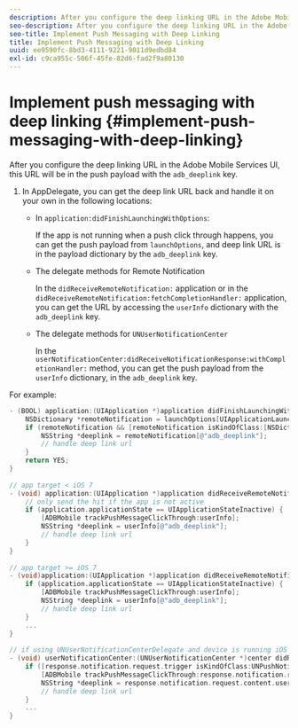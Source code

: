 ```yaml
---
description: After you configure the deep linking URL in the Adobe Mobile Services UI, this URL will be in the push payload with the adb_deeplink key.
seo-description: After you configure the deep linking URL in the Adobe Mobile Services UI, this URL will be in the push payload with the adb_deeplink key.
seo-title: Implement Push Messaging with Deep Linking
title: Implement Push Messaging with Deep Linking
uuid: ee9590fc-8bd3-4111-9221-9011d9edbd84
exl-id: c9ca955c-506f-45fe-82d6-fad2f9a80130
---
```

# Implement push messaging with deep linking {#implement-push-messaging-with-deep-linking}

After you configure the deep linking URL in the Adobe Mobile Services UI, this URL will be in the push payload with the `adb_deeplink` key.

1. In AppDelegate, you can get the deep link URL back and handle it on your own in the following locations:

    * In `application:didFinishLaunchingWithOptions`:

      If the app is not running when a push click through happens, you can get the push payload from `launchOptions`, and deep link URL is in the payload dictionary by the `adb_deeplink` key. 

    * The delegate methods for Remote Notification

      In the `didReceiveRemoteNotification:` application or in the `didReceiveRemoteNotification:fetchCompletionHandler:` application, you can get the URL by accessing the `userInfo` dictionary with the `adb_deeplink` key. 
 
    * The delegate methods for `UNUserNotificationCenter`

      In the `userNotificationCenter:didReceiveNotificationResponse:withCompletionHandler:` method, you can get the push payload from the `userInfo` dictionary, in the `adb_deeplink` key.

For example: 

```objective-c
- (BOOL) application:(UIApplication *)application didFinishLaunchingWithOptions:(NSDictionary *)launchOptions {
    NSDictionary *remoteNotification = launchOptions[UIApplicationLaunchOptionsRemoteNotificationKey]; 
    if (remoteNotification && [remoteNotification isKindOfClass:[NSDictionary class]]) { 
        NSString *deeplink = remoteNotification[@"adb_deeplink"]; 
        // handle deep link url 
    }
    return YES; 
} 
  
// app target < iOS 7 
- (void) application:(UIApplication *)application didReceiveRemoteNotification:(NSDictionary *)userInfo { 
    // only send the hit if the app is not active 
    if (application.applicationState == UIApplicationStateInactive) { 
        [ADBMobile trackPushMessageClickThrough:userInfo]; 
        NSString *deeplink = userInfo[@"adb_deeplink"]; 
        // handle deep link url 
    } 
} 
  
// app target >= iOS 7 
- (void)application:(UIApplication *)application didReceiveRemoteNotification:(NSDictionary *)userInfo fetchCompletionHandler:(void (^)(UIBackgroundFetchResult))completionHandler { 
    if (application.applicationState == UIApplicationStateInactive) { 
        [ADBMobile trackPushMessageClickThrough:userInfo]; 
        NSString *deeplink = userInfo[@"adb_deeplink"]; 
        // handle deep link url 
    } 
    ... 
} 
 
// if using UNUserNotificationCenterDelegate and device is running iOS 10 or newer 
- (void) userNotificationCenter:(UNUserNotificationCenter *)center didReceiveNotificationResponse:(UNNotificationResponse *)response withCompletionHandler:(void (^)(void))completionHandler { 
    if ([response.notification.request.trigger isKindOfClass:UNPushNotificationTrigger.class]) { 
        [ADBMobile trackPushMessageClickThrough:response.notification.request.content.userInfo]; 
        NSString *deeplink = response.notification.request.content.userInfo[@"adb_deeplink"]; 
        // handle deep link url  
    } 
    ... 
}
```
